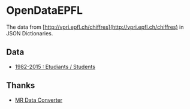 # OpenDataEPFL

The data from [http://vpri.epfl.ch/chiffres](http://vpri.epfl.ch/chiffres) in JSON Dictionaries.

## Data
 * [1982-2015 : Etudiants / Students](students.json)

## Thanks
 * [MR Data Converter](https://shancarter.github.io/mr-data-converter/)
